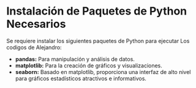 # Instalación de Paquetes de Python Necesarios

Se requiere instalar los siguientes paquetes de Python  para ejecutar Los codigos de Alejandro:

* **pandas:** Para manipulación y análisis de datos.
* **matplotlib:** Para la creación de gráficos y visualizaciones.
* **seaborn:** Basado en matplotlib, proporciona una interfaz de alto nivel para gráficos estadísticos atractivos e informativos.